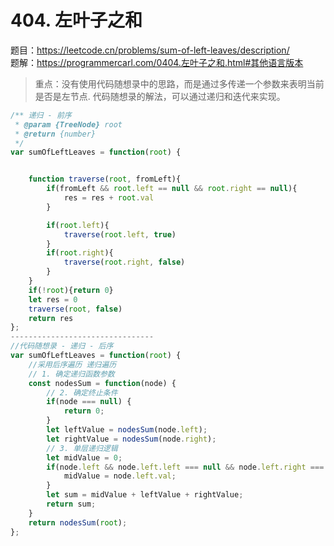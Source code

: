 # 404. 左叶子之和
题目：https://leetcode.cn/problems/sum-of-left-leaves/description/    
题解：https://programmercarl.com/0404.左叶子之和.html#其他语言版本   


> 重点：没有使用代码随想录中的思路，而是通过多传递一个参数来表明当前是否是左节点. 代码随想录的解法，可以通过递归和迭代来实现。

```js
/** 递归 - 前序
 * @param {TreeNode} root
 * @return {number}
 */
var sumOfLeftLeaves = function(root) {


    function traverse(root, fromLeft){
        if(fromLeft && root.left == null && root.right == null){
            res = res + root.val
        }

        if(root.left){
            traverse(root.left, true)
        }
        if(root.right){
            traverse(root.right, false)
        }
    }
    if(!root){return 0}
    let res = 0
    traverse(root, false)
    return res
};
--------------------------------
//代码随想录 - 递归 - 后序
var sumOfLeftLeaves = function(root) {
    //采用后序遍历 递归遍历
    // 1. 确定递归函数参数
    const nodesSum = function(node) {
        // 2. 确定终止条件
        if(node === null) {
            return 0;
        }
        let leftValue = nodesSum(node.left);
        let rightValue = nodesSum(node.right);
        // 3. 单层递归逻辑
        let midValue = 0;
        if(node.left && node.left.left === null && node.left.right === null) {
            midValue = node.left.val;
        }
        let sum = midValue + leftValue + rightValue;
        return sum;
    }
    return nodesSum(root);
};
```